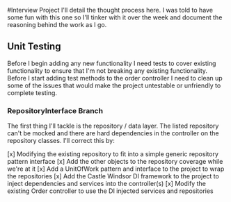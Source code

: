 #Interview Project
I'll detail the thought process here. I was told to have some fun with this one so I'll tinker with it over the week and document the reasoning behind the work as I go.

## Unit Testing
Before I begin adding any new functionality I need tests to cover existing functionality to ensure that I'm not breaking any existing functionality.  Before I start adding test methods to the order controller I need to clean up some of the issues that would make the project untestable or unfriendly to complete testing. 

### RepositoryInterface Branch
The first thing I'll tackle is the repository / data layer. The listed repository can't be mocked and there are hard dependencies in the controller on the repository classes.  I'll correct this by:

[x] Modifying the existing repository to fit into a simple generic repository pattern interface
[x] Add the other objects to the repository coverage while we're at it
[x] Add a UnitOfWork pattern and interface to the project to wrap the repositories
[x] Add the Castle Windsor DI framework to the project to inject dependencies and services into the controller(s)
[x] Modify the existing Order controller to use the DI injected services and repositories
